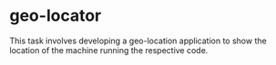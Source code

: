 # geo-locator
This task involves developing a geo-location application to show the location of the machine running the respective code.
